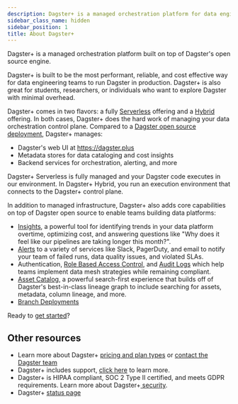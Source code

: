 ```yaml
---
description: Dagster+ is a managed orchestration platform for data engineering, offering Serverless and Hybrid deployment types with data cataloging, cost insights, authentication and RBAC, alerting, and branch deployment features.
sidebar_class_name: hidden
sidebar_position: 1
title: About Dagster+
---
```


Dagster+ is a managed orchestration platform built on top of Dagster's open source engine.

Dagster+ is built to be the most performant, reliable, and cost effective way for data engineering teams to run Dagster in production. Dagster+ is also great for students, researchers, or individuals who want to explore Dagster with minimal overhead.

Dagster+ comes in two flavors: a fully [Serverless](/dagster-plus/deployment/deployment-types/serverless) offering and a [Hybrid](/dagster-plus/deployment/deployment-types/hybrid) offering. In both cases, Dagster+ does the hard work of managing your data orchestration control plane. Compared to a [Dagster open source deployment](/deployment/oss), Dagster+ manages:

- Dagster's web UI at https://dagster.plus
- Metadata stores for data cataloging and cost insights
- Backend services for orchestration, alerting, and more

Dagster+ Serverless is fully managed and your Dagster code executes in our environment. In Dagster+ Hybrid, you run an execution environment that connects to the Dagster+ control plane.

In addition to managed infrastructure, Dagster+ also adds core capabilities on top of Dagster open source to enable teams building data platforms:

- [Insights](/guides/monitor/insights), a powerful tool for identifying trends in your data platform overtime, optimizing cost, and answering questions like "Why does it feel like our pipelines are taking longer this month?".
- [Alerts](/dagster-plus/features/alerts) to a variety of services like Slack, PagerDuty, and email to notify your team of failed runs, data quality issues, and violated SLAs.
- Authentication, [Role Based Access Control](/deployment/dagster-plus/authentication-and-access-control/rbac), and [Audit Logs](/deployment/dagster-plus/authentication-and-access-control/rbac/audit-logs) which help teams implement data mesh strategies while remaining compliant.
- [Asset Catalog](/guides/build/assets/asset-catalog/), a powerful search-first experience that builds off of Dagster's best-in-class lineage graph to include searching for assets, metadata, column lineage, and more.
- [Branch Deployments](/deployment/dagster-plus/ci-cd/branch-deployments/index.md)

Ready to [get started](/dagster-plus/getting-started)?

## Other resources

- Learn more about Dagster+ [pricing and plan types](https://dagster.io/pricing) or [contact the Dagster team](https://dagster.io/contact)
- Dagster+ includes support, [click here](https://dagster.io/support) to learn more.
- Dagster+ is HIPAA compliant, SOC 2 Type II certified, and meets GDPR requirements. Learn more about Dagster+[ security](https://dagster.io/security).
- Dagster+ [status page](https://dagstercloud.statuspage.io/)

